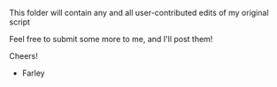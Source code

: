 This folder will contain any and all user-contributed edits of my original script

Feel free to submit some more to me, and I'll post them!

Cheers!

 - Farley
